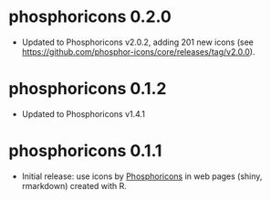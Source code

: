 # phosphoricons 0.2.0

* Updated to Phosphoricons v2.0.2, adding 201 new icons (see https://github.com/phosphor-icons/core/releases/tag/v2.0.0).



# phosphoricons 0.1.2

* Updated to Phosphoricons v1.4.1



# phosphoricons 0.1.1

* Initial release: use icons by [Phosphoricons](https://phosphoricons.com/) in web pages (shiny, rmarkdown) created with R.
